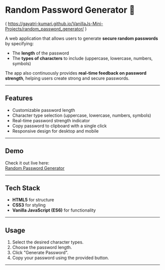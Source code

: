 # Random Password Generator 🔐
( https://gayatri-kumari.github.io/VanillaJs-Mini-Projects/random_password_generator/ )

A web application that allows users to generate **secure random passwords** by specifying:

- The **length** of the password  
- The **types of characters** to include (uppercase, lowercase, numbers, symbols)  

The app also continuously provides **real-time feedback on password strength**, helping users create strong and secure passwords.

---

## Features

- Customizable password length  
- Character type selection (uppercase, lowercase, numbers, symbols)  
- Real-time password strength indicator  
- Copy password to clipboard with a single click  
- Responsive design for desktop and mobile  

---

## Demo

Check it out live here:  
[Random Password Generator](https://gayatri-kumari.github.io/VanillaJs-Mini-Projects/random_password_generator/)

---

## Tech Stack

- **HTML5** for structure  
- **CSS3** for styling  
- **Vanilla JavaScript (ES6)** for functionality  

---

## Usage

1. Select the desired character types.  
2. Choose the password length.  
3. Click "Generate Password".  
4. Copy your password using the provided button.  

---
 

